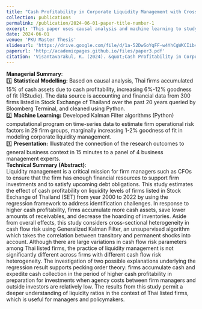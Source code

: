 ```yaml
---
title: "Cash Profitability in Corporate Liquidity Management with Cross-sectional Heterogeneity"
collection: publications
permalink: /publication/2024-06-01-paper-title-number-1
excerpt: 'This paper uses causal analysis and machine learning to study business practices in liquid asset management.'
date: 2024-06-01
venue: 'PKU Master Thesis'
slidesurl: 'https://drive.google.com/file/d/1a-52DwSoYqFF-w4YhCgWKCIib4mO68yI/view?usp=sharing'
paperurl: 'http://academicpages.github.io/files/paper3.pdf'
citation: 'Visantavarakul, K. (2024). &quot;Cash Profitability in Corporate Liquidity Management with Cross-sectional Heterogeneity.&quot; [Master Thesis, Peking University HSBC Business School]. https://drm.lib.pku.edu.cn/pdfindex1.jsp?fid=431813afd1f97101532a4a1f2d9a9b10'
---
```


**Managerial Summary**:  
1️⃣ **Statistical Modelling:** Based on causal analysis, Thai firms accumulated 15% of cash assets due to cash profitability, increasing 6%-12% goodness of fit (RStudio). The data source is accounting and financial data from 300 firms listed in Stock Exchange of Thailand over the past 20 years queried by Bloomberg Terminal, and cleaned using Python.  
2️⃣ **Machine Learning:** Developed Kalman Filter algorithms (Python) computational program on time-series data to estimate firm operational risk factors in 29 firm groups, marginally increasing 1-2% goodness of fit in modeling corporate liquidity management.  
3️⃣ **Presentation:** Illustrated the connection of the research outcomes to general business context in 15 minutes to a panel of 4 business management experts.  
**Technical Summary (Abstract)**:  
Liquidity management is a critical mission for firm managers such as CFOs to ensure that the firm has enough financial resources to support firm investments and to satisfy upcoming debt obligations. This study estimates the effect of cash profitability on liquidity levels of firms listed in Stock Exchange of Thailand (SET) from year 2000 to 2022 by using the regression framework to address identification challenges. In response to higher cash profitability, firms accumulate more cash assets, save lower amounts of receivables, and decrease the hoarding of inventories. Aside from overall effects, this study considers cross-sectional heterogeneity in cash flow risk using Generalized Kalman Filter, an unsupervised algorithm which takes the correlation between transitory and permanent shocks into account. Although there are large variations in cash flow risk parameters among Thai listed firms, the practice of liquidity management is not significantly different across firms with different cash flow risk heterogeneity. The investigation of two possible explanations underlying the regression result supports pecking order theory: firms accumulate cash and expedite cash collection in the period of higher cash profitability in preparation for investments when agency costs between firm managers and outside investors are relatively low. The results from this study permit a deeper understanding of liquidity ratios in the context of Thai listed firms, which is useful for managers and policymakers. 
